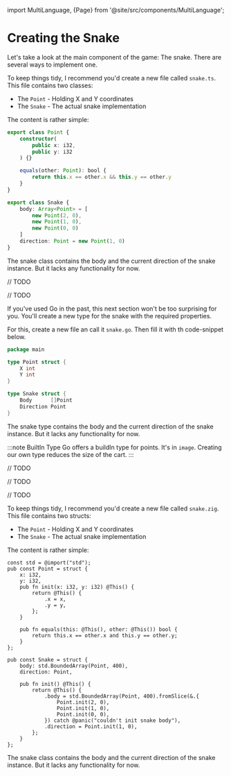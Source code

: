 import MultiLanguage, {Page} from '@site/src/components/MultiLanguage';

# Creating the Snake

Let's take a look at the main component of the game: The snake. There are several ways to implement one.

<MultiLanguage>

<Page value="assemblyscript">

To keep things tidy, I recommend you'd create a new file called `snake.ts`. This file contains two classes:

- The `Point` - Holding X and Y coordinates
- The `Snake` - The actual snake implementation

The content is rather simple:

```typescript
export class Point {
    constructor(
        public x: i32,
        public y: i32
    ) {}

    equals(other: Point): bool {
        return this.x == other.x && this.y == other.y
    }
}

export class Snake {
    body: Array<Point> = [
        new Point(2, 0),
        new Point(1, 0),
        new Point(0, 0)
    ]
    direction: Point = new Point(1, 0)
}
```

The snake class contains the body and the current direction of the snake instance.
But it lacks any functionality for now.

</Page>

<Page value="c">

// TODO

</Page>

<Page value="d">

// TODO

</Page>

<Page value="go">

If you've used Go in the past, this next section won't be too surprising for you. You'll create a new type for the snake with the required properties.

For this, create a new file an call it `snake.go`. Then fill it with th code-snippet below.

```go
package main

type Point struct {
    X int
    Y int
}

type Snake struct {
	Body      []Point
	Direction Point
}
```

The snake type contains the body and the current direction of the snake instance.
But it lacks any functionality for now.

:::note BuiltIn Type
Go offers a buildIn type for points. It's in `image`.
Creating our own type reduces the size of the cart.
:::

</Page>

<Page value="nim">

// TODO

</Page>

<Page value="odin">

// TODO

</Page>

<Page value="rust">

// TODO

</Page>

<Page value="zig">

To keep things tidy, I recommend you'd create a new file called `snake.zig`. This file contains two structs:

- The `Point` - Holding X and Y coordinates
- The `Snake` - The actual snake implementation

The content is rather simple:

```zig
const std = @import("std");
pub const Point = struct {
    x: i32,
    y: i32,
    pub fn init(x: i32, y: i32) @This() {
        return @This() {
            .x = x,
            .y = y,
        };
    }

    pub fn equals(this: @This(), other: @This()) bool {
        return this.x == other.x and this.y == other.y;
    }
};

pub const Snake = struct {
    body: std.BoundedArray(Point, 400),
    direction: Point,

    pub fn init() @This() {
        return @This() {
            .body = std.BoundedArray(Point, 400).fromSlice(&.{
                Point.init(2, 0),
                Point.init(1, 0),
                Point.init(0, 0),
            }) catch @panic("couldn't init snake body"),
            .direction = Point.init(1, 0),
        };
    }
};
```

The snake class contains the body and the current direction of the snake instance.
But it lacks any functionality for now.

</Page>

</MultiLanguage>
